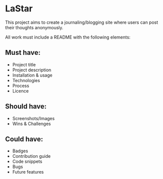 # LaStar

This project aims to create a journaling/blogging site where users can post their thoughts anonymously.

All work must include a README with the following elements:

## Must have:

- Project title
- Project description
- Installation & usage
- Technologies
- Process
- Licence

## Should have:

- Screenshots/Images
- Wins & Challenges

## Could have:

- Badges
- Contribution guide
- Code snippets
- Bugs
- Future features
